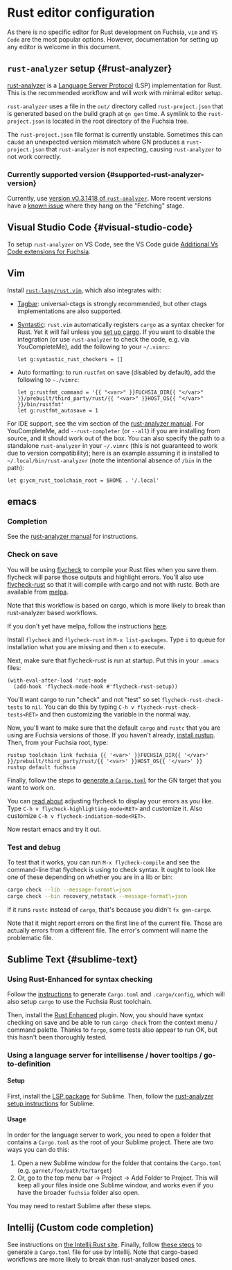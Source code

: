 # Rust editor configuration

As there is no specific editor for Rust development on Fuchsia, `vim` and `VS Code` are the
most popular options. However, documentation for setting up any editor is welcome in this document.

## `rust-analyzer` setup {#rust-analyzer}

[rust-analyzer](https://rust-analyzer.github.io/) is a [Language Server Protocol](https://microsoft.github.io/language-server-protocol/) (LSP)
implementation for Rust. This is the recommended workflow and will work with minimal editor setup.

`rust-analyzer` uses a file in the `out/` directory called `rust-project.json` that is
generated based on the build graph at `gn gen` time. A symlink to the `rust-project.json` is located
in the root directory of the Fuchsia tree.

The `rust-project.json` file format is currently unstable. Sometimes this can cause an
unexpected version mismatch where GN produces a `rust-project.json` that `rust-analyzer` is
not expecting, causing `rust-analyzer` to not work correctly.

### Currently supported version {#supported-rust-analyzer-version}

Currently, use [version v0.3.1418 of `rust-analyzer`][rust-analyzer-release]. More recent versions have a [known issue](https://github.com/rust-lang/rust-analyzer/issues/14276) where they hang on the "Fetching" stage.

[rust-analyzer-release]: https://github.com/rust-lang/rust-analyzer/releases/tag/2023-02-27

## Visual Studio Code {#visual-studio-code}

To setup `rust-analyzer` on VS Code, see the VS Code guide
[Additional Vs Code extensions for Fuchsia][vscode-extension-guide].

## Vim

Install [`rust-lang/rust.vim`](https://github.com/rust-lang/rust.vim), which also integrates with:

*   [Tagbar](https://github.com/preservim/tagbar): universal-ctags is strongly recommended, but
    other ctags implementations are also supported.

*   [Syntastic](https://github.com/vim-syntastic/syntastic): `rust.vim` automatically registers
    `cargo` as a syntax checker for Rust. Yet it will fail unless you [set up cargo][cargo-setup].
    If you want to disable the integration (or use `rust-analyzer` to check the code, e.g. via
    YouCompleteMe), add the following to your `~/.vimrc`:

    ```
    let g:syntastic_rust_checkers = []
    ```

*   Auto formatting: to run `rustfmt` on save (disabled by default), add the following to `~./vimrc`:

    ```
    let g:rustfmt_command = '{{ "<var>" }}FUCHSIA_DIR{{ "</var>" }}/prebuilt/third_party/rust/{{ "<var>" }}HOST_OS{{ "</var>" }}/bin/rustfmt'
    let g:rustfmt_autosave = 1
    ```

For IDE support, see the vim section of the [rust-analyzer
manual](https://rust-analyzer.github.io/manual.html#vimneovim). For YouCompleteMe, add
`--rust-completer` (or `--all`) if you are installing from source, and it should work out of the
box. You can also specify the path to a standalone `rust-analyzer` in your `~/.vimrc` (this is not
guaranteed to work due to version compatibility); here is an example assuming it is installed to
`~/.local/bin/rust-analyzer` (note the intentional absence of `/bin` in the path):

```
let g:ycm_rust_toolchain_root = $HOME . '/.local'
```

## emacs

### Completion

See the [rust-analyzer manual](https://rust-analyzer.github.io/manual.html#emacs) for instructions.

### Check on save

You will be using [flycheck](https://www.flycheck.org/en/latest/) to compile
your Rust files when you save them.  flycheck will parse those outputs and
highlight errors.  You'll also use
[flycheck-rust](https://github.com/flycheck/flycheck-rust) so that it will
compile with cargo and not with rustc.  Both are available from
[melpa](https://melpa.org/#/).

Note that this workflow is based on cargo, which is more likely to break than
rust-analyzer based workflows.

If you don't yet have melpa, follow the instructions
[here](https://melpa.org/#/getting-started).

Install `flycheck` and `flycheck-rust` in `M-x list-packages`.  Type `i`
to queue for installation what you are missing and then `x` to execute.

Next, make sure that flycheck-rust is run at startup.  Put this in your `.emacs` files:

```elisp
(with-eval-after-load 'rust-mode
  (add-hook 'flycheck-mode-hook #'flycheck-rust-setup))
```

You'll want cargo to run "check" and not "test" so set
`flycheck-rust-check-tests` to `nil`.  You can do this by typing `C-h v
flycheck-rust-check-tests<RET>` and then customizing the variable in the normal
way.

Now, you'll want to make sure that the default `cargo` and `rustc` that you are
using are Fuchsia versions of those.  If you haven't already,
[install rustup](https://rustup.rs/). Then, from your Fuchsia root, type:

```posix-terminal
rustup toolchain link fuchsia {{ '<var>' }}FUCHSIA_DIR{{ '</var>' }}/prebuilt/third_party/rust/{{ '<var>' }}HOST_OS{{ '</var>' }}
rustup default fuchsia
```

Finally, follow the steps to [generate a `Cargo.toml`][cargo-toml-gen] for the GN target that you
want to work on.

You can [read about](http://www.flycheck.org/en/latest/user/error-reports.html)
adjusting flycheck to display your errors as you like.  Type `C-h v
flycheck-highlighting-mode<RET>` and customize it.  Also customize `C-h v
flycheck-indiation-mode<RET>`.

Now restart emacs and try it out.

### Test and debug

To test that it works, you can run `M-x flycheck-compile` and see the
command-line that flycheck is using to check syntax.  It ought to look like one
of these depending on whether you are in a lib or bin:

```sh
cargo check --lib --message-format\=json
cargo check --bin recovery_netstack --message-format\=json
```

If it runs `rustc` instead of `cargo`, that's because you didn't `fx gen-cargo`.

Note that it might report errors on the first line of the current file.  Those are
actually errors from a different file.  The error's comment will name the
problematic file.

## Sublime Text {#sublime-text}

### Using Rust-Enhanced for syntax checking

Follow the [instructions][cargo-setup] to generate `Cargo.toml` and `.cargo/config`, which will also
setup `cargo` to use the Fuchsia Rust toolchain.

Then, install the [Rust Enhanced](https://packagecontrol.io/packages/Rust%20Enhanced) plugin.
Now, you should have syntax checking on save and be able to run `cargo check` from the
context menu / command palette. Thanks to `fargo`, some tests also appear to run OK, but this
hasn't been thoroughly tested.

### Using a language server for intellisense / hover tooltips / go-to-definition

#### Setup

First, install the [LSP package](https://github.com/sublimelsp/LSP) for Sublime. Then,
follow  the [rust-analyzer setup instructions](https://rust-analyzer.github.io/manual.html#sublime-text-3)
for Sublime.

#### Usage

In order for the language server to work, you need to open a folder that contains a `Cargo.toml`
as the root of your Sublime project. There are two ways you can do this:

1. Open a new Sublime window for the folder that contains the `Cargo.toml` (e.g.
`garnet/foo/path/to/target`)
2. Or, go to the top menu bar -> Project -> Add Folder to Project. This will keep all your files
inside one Sublime window, and works even if you have the broader `fuchsia` folder also open.

You may need to restart Sublime after these steps.

## Intellij (Custom code completion)

See instructions on [the Intellij Rust site](https://intellij-rust.github.io/).
Finally, follow [these steps][cargo-toml-gen] to generate a `Cargo.toml` file for use by Intellij.
Note that cargo-based workflows are more likely to break than rust-analyzer based ones.

[vscode-extension-guide]: /docs/reference/tools/editors/vscode/extensions.md#rust-analyzer
[vscode-download]: https://code.visualstudio.com/Download
[vscode-update]:  https://vscode-docs.readthedocs.io/en/stable/supporting/howtoupdate/
[vscode-disable-telemetry]: https://code.visualstudio.com/docs/getstarted/telemetry#_disable-telemetry-reporting
[vscode-rust-analyzer]: https://marketplace.visualstudio.com/items?itemName=matklad.rust-analyzer
[vscode-downgrade]: https://code.visualstudio.com/updates/v1_30#_install-previous-versions
[cargo-setup]: /docs/development/languages/rust/cargo.md
[cargo-toml-gen]: /docs/development/languages/rust/cargo.md#cargo-toml-gen
